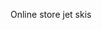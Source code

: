 Online store jet skis

<!--
<div class="tabs-wrapper">
	<div class="tabs">
		<a class="tab tab--active" href="#"></a>
	</div>
	<div class="tabs-container">
		<div class="tabs-content"></div>
	</div>
</div>
-->

<!-- product-item__not-available -->

<!-- product-item--sale -->

<!-- product-item__not-available -->
